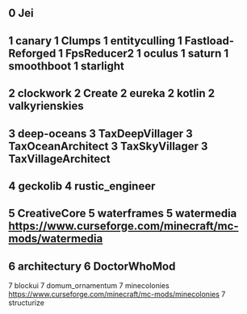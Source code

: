 0 Jei
---------------
1 canary
1 Clumps
1 entityculling
1 Fastload-Reforged
1 FpsReducer2
1 oculus
1 saturn
1 smoothboot
1 starlight
---------------
2 clockwork
2 Create
2 eureka
2 kotlin
2 valkyrienskies
---------------
3 deep-oceans
3 TaxDeepVillager
3 TaxOceanArchitect
3 TaxSkyVillager
3 TaxVillageArchitect
---------------
4 geckolib
4 rustic_engineer
---------------
5 CreativeCore
5 waterframes
5 watermedia https://www.curseforge.com/minecraft/mc-mods/watermedia
---------------
6 architectury
6 DoctorWhoMod
---------------
7 blockui
7 domum_ornamentum
7 minecolonies https://www.curseforge.com/minecraft/mc-mods/minecolonies
7 structurize
